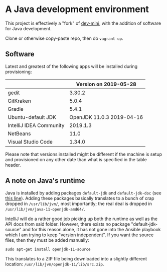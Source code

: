 # A Java development environment

This project is effectively a "fork" of [dev-mini][intro-1], with the addition
of software for Java development.

Clone or otherwise copy-paste repo, then do `vagrant up`.

[intro-1]: https://github.com/martinanderssondotcom/dev-mini

## Software

Latest and greatest of the following apps will be installed during provisioning:

|                                 | Version on 2019-05-28     |
| ------------------------------- | ------------------------- |
| gedit                           | 3.30.2                    |
| GitKraken                       | 5.0.4                     |
| Gradle                          | 5.4.1                     |
| Ubuntu-default JDK              | OpenJDK 11.0.3 2019-04-16 |
| IntelliJ IDEA Community         | 2019.1.3                  |
| NetBeans                        | 11.0                      |
| Visual Studio Code              | 1.34.0                    |

Please note that versions installed might be different if the machine is setup
and provisioned on any other date than what is specified in the table header.

## A note on Java's runtime

Java is installed by adding packages `default-jdk` and `default-jdk-doc` (see
[this line][1]). Adding these packages basically translates to a bunch of crap
dropped in `/usr/lib/jvm/`, most importantly; the real deal is dropped in
`/usr/lib/jvm/java-11-openjdk-amd64/`.

IntelliJ will do a rather good job picking up both the runtime as well as the
API docs from said folder. However, there exists no package "default-jdk-source"
and for this reason alone, it has not gone into the Ansible playbook which I am
trying to keep "version independent". If you want the source files, then they
must be added manually:

    sudo apt-get install openjdk-11-source

This translates to a ZIP file being downloaded into a slightly different
location: `/usr/lib/jvm/openjdk-11/lib/src.zip`.

[1]: https://github.com/martinanderssondotcom/dev-java/blob/fe12e035de03666a1277709531090b5b84a9cad2/provisioning/playbook.yml#L41